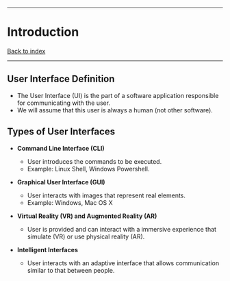 

---
# Introduction

[Back to index](../index.md)

---

## User Interface Definition

- The User Interface (UI) is the part of a software application responsible for communicating with the user.
- We will assume that this user is always a human (not other software).

## Types of User Interfaces

- **Command Line Interface (CLI)**
	- User introduces the commands to be executed.
	- Example: Linux Shell, Windows Powershell.

- **Graphical User Interface (GUI)**
	- User interacts with images that represent real elements.
	- Example: Windows, Mac OS X

- **Virtual Reality (VR) and Augmented Reality (AR)**
	- User is provided and can interact with a immersive experience that simulate (VR) or use physical reality (AR).

- **Intelligent Interfaces**
	- User interacts with an adaptive interface that allows communication similar to that between people.